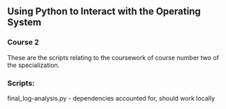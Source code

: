 ## Using Python to Interact with the Operating System
### Course 2

These are the scripts relating to the coursework of course number two
of the specialization.

### Scripts:
final_log-analysis.py - dependencies accounted for, should work locally
